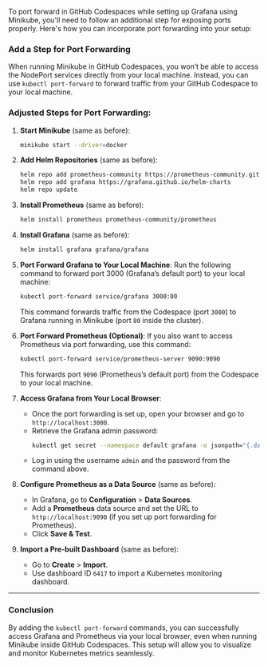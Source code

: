 To port forward in GitHub Codespaces while setting up Grafana using Minikube, you'll need to follow an additional step for exposing ports properly. Here's how you can incorporate port forwarding into your setup:

### Add a Step for Port Forwarding

When running Minikube in GitHub Codespaces, you won’t be able to access the NodePort services directly from your local machine. Instead, you can use `kubectl port-forward` to forward traffic from your GitHub Codespace to your local machine.

### Adjusted Steps for Port Forwarding:

1. **Start Minikube** (same as before):
    ```sh
    minikube start --driver=docker
    ```

2. **Add Helm Repositories** (same as before):
    ```sh
    helm repo add prometheus-community https://prometheus-community.github.io/helm-charts
    helm repo add grafana https://grafana.github.io/helm-charts
    helm repo update
    ```

3. **Install Prometheus** (same as before):
    ```sh
    helm install prometheus prometheus-community/prometheus
    ```

4. **Install Grafana** (same as before):
    ```sh
    helm install grafana grafana/grafana
    ```

5. **Port Forward Grafana to Your Local Machine**:
   Run the following command to forward port 3000 (Grafana’s default port) to your local machine:
   
   ```sh
   kubectl port-forward service/grafana 3000:80
   ```

   This command forwards traffic from the Codespace (port `3000`) to Grafana running in Minikube (port `80` inside the cluster).

6. **Port Forward Prometheus (Optional)**:
   If you also want to access Prometheus via port forwarding, use this command:

   ```sh
   kubectl port-forward service/prometheus-server 9090:9090
   ```

   This forwards port `9090` (Prometheus’s default port) from the Codespace to your local machine.

7. **Access Grafana from Your Local Browser**:
   - Once the port forwarding is set up, open your browser and go to `http://localhost:3000`.
   - Retrieve the Grafana admin password:
     ```sh
     kubectl get secret --namespace default grafana -o jsonpath="{.data.admin-password}" | base64 --decode ; echo
     ```
   - Log in using the username `admin` and the password from the command above.

8. **Configure Prometheus as a Data Source** (same as before):
   - In Grafana, go to **Configuration** > **Data Sources**.
   - Add a **Prometheus** data source and set the URL to `http://localhost:9090` (if you set up port forwarding for Prometheus).
   - Click **Save & Test**.

9. **Import a Pre-built Dashboard** (same as before):
   - Go to **Create** > **Import**.
   - Use dashboard ID `6417` to import a Kubernetes monitoring dashboard.

---

### Conclusion
By adding the `kubectl port-forward` commands, you can successfully access Grafana and Prometheus via your local browser, even when running Minikube inside GitHub Codespaces. This setup will allow you to visualize and monitor Kubernetes metrics seamlessly.